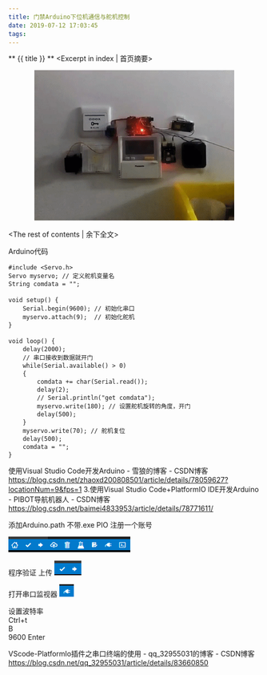 ```yaml
---
title: 门禁Arduino下位机通信与舵机控制
date: 2019-07-12 17:03:45
tags:
---
```


** {{ title }} ** <Excerpt in index | 首页摘要>
<div align=center>
<img src="门禁Arduino下位机通信与舵机控制/00.gif">
</div>

<!-- more -->
<The rest of contents | 余下全文>


Arduino代码

``` arduino
#include <Servo.h>
Servo myservo; // 定义舵机变量名
String comdata = "";

void setup() {
    Serial.begin(9600); // 初始化串口
    myservo.attach(9);  // 初始化舵机
}

void loop() {
    delay(2000);
    // 串口接收到数据就开门
    while(Serial.available() > 0)
    {
        comdata += char(Serial.read());
        delay(2);
        // Serial.println("get comdata");
        myservo.write(180); // 设置舵机旋转的角度，开门
        delay(500);
    }  
    myservo.write(70); // 舵机复位
    delay(500);
    comdata = ""; 
}
```



使用Visual Studio Code开发Arduino - 雪狼的博客 - CSDN博客 https://blog.csdn.net/zhaoxd200808501/article/details/78059627?locationNum=9&fps=1
3.使用Visual Studio Code+PlatformIO IDE开发Arduino - PIBOT导航机器人 - CSDN博客 https://blog.csdn.net/baimei4833953/article/details/78771611/

添加Arduino.path 不带.exe
PIO 注册一个账号

<img src="门禁Arduino下位机通信与舵机控制/01.png">

程序验证 上传
<img src="门禁Arduino下位机通信与舵机控制/02.png">

打开串口监视器
<img src="门禁Arduino下位机通信与舵机控制/03.png">

设置波特率  
Ctrl+t   
B   
9600
Enter

VScode-PlatformIo插件之串口终端的使用 - qq_32955031的博客 - CSDN博客 https://blog.csdn.net/qq_32955031/article/details/83660850

